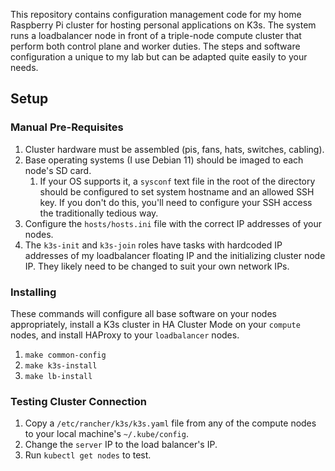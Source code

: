 This repository contains configuration management code for my home Raspberry Pi cluster for hosting personal applications on K3s. The system runs a loadbalancer node in front of a triple-node compute cluster that perform both control plane and worker duties. The steps and software configuration a unique to my lab but can be adapted quite easily to your needs. 

## Setup

### Manual Pre-Requisites

1. Cluster hardware must be assembled (pis, fans, hats, switches, cabling).
2. Base operating systems (I use Debian 11) should be imaged to each node's SD card. 
   1. If your OS supports it, a `sysconf` text file in the root of the directory should be configured to set system hostname and an allowed SSH key. If you don't do this, you'll need to configure your SSH access the traditionally tedious way.
3. Configure the `hosts/hosts.ini` file with the correct IP addresses of your nodes.
4. The `k3s-init` and `k3s-join` roles have tasks with hardcoded IP addresses of my loadbalancer floating IP and the initializing cluster node IP. They likely need to be changed to suit your own network IPs.

### Installing

These commands will configure all base software on your nodes appropriately, install a K3s cluster in HA Cluster Mode on your `compute` nodes, and install HAProxy to your `loadbalancer` nodes.

1. `make common-config`
2. `make k3s-install`
3. `make lb-install`

### Testing Cluster Connection

1. Copy a `/etc/rancher/k3s/k3s.yaml` file from any of the compute nodes to your local machine's `~/.kube/config`.
2. Change the `server` IP to the load balancer's IP.
3. Run `kubectl get nodes` to test.
